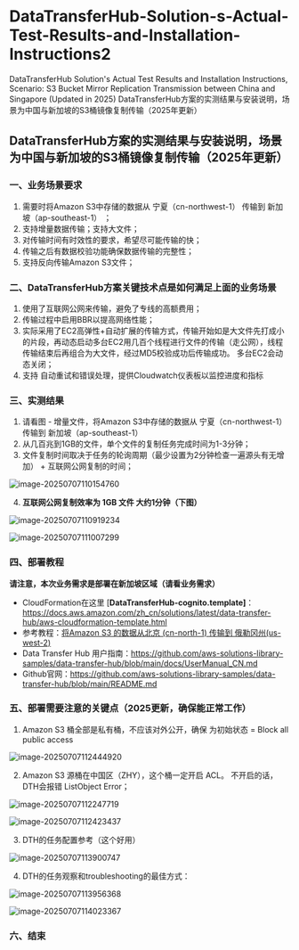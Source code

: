 # DataTransferHub-Solution-s-Actual-Test-Results-and-Installation-Instructions2
DataTransferHub Solution's Actual Test Results and Installation Instructions, Scenario: S3 Bucket Mirror Replication Transmission between China and Singapore (Updated in 2025) DataTransferHub方案的实测结果与安装说明，场景为中国与新加坡的S3桶镜像复制传输（2025年更新）


## DataTransferHub方案的实测结果与安装说明，场景为中国与新加坡的S3桶镜像复制传输（2025年更新）



### 一、业务场景要求

1. 需要时将Amazon S3中存储的数据从 宁夏（cn-northwest-1） 传输到 新加坡（ap-southeast-1） ；
2. 支持增量数据传输；支持大文件；
3. 对传输时间有时效性的要求，希望尽可能传输的快；
4. 传输之后有数据校验功能确保数据传输的完整性；
5. 支持反向传输Amazon S3文件；



### 二、DataTransferHub方案关键技术点是如何满足上面的业务场景

1. 使用了互联网公网来传输，避免了专线的高额费用；
2. 传输过程中启用BBR以提高网络性能；
3. 实际采用了EC2高弹性+自动扩展的传输方式，传输开始如是大文件先打成小的片段，再动态启动多台EC2用几百个线程进行文件的传输（走公网），线程传输结束后再组合为大文件，经过MD5校验成功后传输成功。 多台EC2会动态关闭；
4. 支持 自动重试和错误处理，提供Cloudwatch仪表板以监控进度和指标



### 三、实测结果

1. 请看图 - 增量文件，将Amazon S3中存储的数据从 宁夏（cn-northwest-1） 传输到 新加坡（ap-southeast-1） 
2. 从几百兆到1GB的文件，单个文件的复制任务完成时间为1-3分钟；
3. 文件复制时间取决于任务的轮询周期（最少设置为2分钟检查一遍源头有无增加） + 互联网公网复制的时间；

![image-20250707110154760](./assets/image-20250707110154760.png)



4. **互联网公网复制效率为 1GB 文件 大约1分钟（下图）**

![image-20250707110919234](./assets/image-20250707110919234.png)

![image-20250707111007299](./assets/image-20250707111007299.png)



### 四、部署教程

**请注意，本次业务需求是部署在新加坡区域（请看业务需求）**

- CloudFormation在这里  [**DataTransferHub-cognito.template]**：https://docs.aws.amazon.com/zh_cn/solutions/latest/data-transfer-hub/aws-cloudformation-template.html
- 参考教程：[将Amazon S3 的数据从北京 (cn-north-1) 传输到 俄勒冈州(us-west-2)](https://github.com/aws-solutions-library-samples/data-transfer-hub/blob/main/docs/tutorial-beijing-to-oregon-s3_CN.md)
- Data Transfer Hub 用户指南：https://github.com/aws-solutions-library-samples/data-transfer-hub/blob/main/docs/UserManual_CN.md
- Github官网：https://github.com/aws-solutions-library-samples/data-transfer-hub/blob/main/README.md





### 五、部署需要注意的关键点（2025更新，确保能正常工作）



1. Amazon S3 桶全部是私有桶，不应该对外公开，确保 为初始状态 = Block all public access

![image-20250707112444920](./assets/image-20250707112444920.png)



2. Amazon S3 源桶在中国区（ZHY），这个桶一定开启 ACL。 不开启的话，DTH会报错 ListObject Error；

![image-20250707112247719](./assets/image-20250707112247719.png)

![image-20250707112423437](./assets/image-20250707112423437.png)



3. DTH的任务配置参考（这个好用）

![image-20250707113900747](./assets/image-20250707113900747.png)



4. DTH的任务观察和troubleshooting的最佳方式：

![image-20250707113956368](./assets/image-20250707113956368.png)

![image-20250707114023367](./assets/image-20250707114023367.png)



### 六、结束
